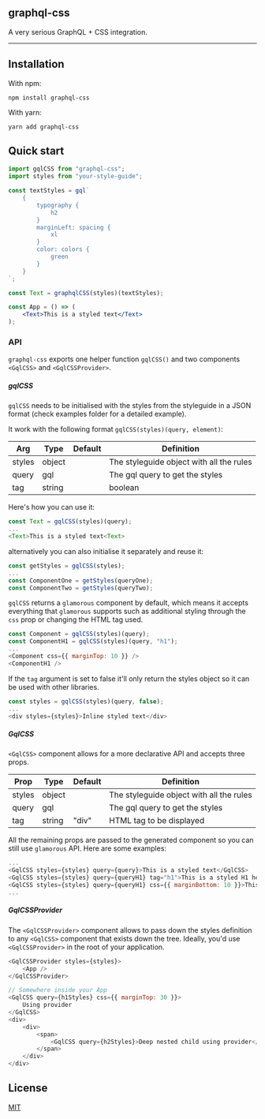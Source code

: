 ## graphql-css

A very serious GraphQL + CSS integration.

---

## Installation

With npm:

`npm install graphql-css`

With yarn:

`yarn add graphql-css`

## Quick start

```jsx
import gqlCSS from "graphql-css";
import styles from "your-style-guide";

const textStyles = gql`
    {
        typography {
            h2
        }
        marginLeft: spacing {
            xl
        }
        color: colors {
            green
        }
    }
`;

const Text = graphqlCSS(styles)(textStyles);

const App = () => (
    <Text>This is a styled text</Text>
);
```

### API

`graphql-css` exports one helper function `gqlCSS()` and two components `<GqlCSS>` and `<GqlCSSProvider>`.

##### gqlCSS
`gqlCSS` needs to be initialised with the styles from the styleguide in a JSON format (check examples folder for a detailed example).

It work with the following format `gqlCSS(styles)(query, element)`:

| Arg           | Type            | Default                           | Definition                                                                                                                                    |
| -------------- | --------------- | --------------------------------- | --------------------------------------------------------------------------------------------------------------------------------------------- |
| styles       | object          |       | The styleguide object with all the rules |
| query       | gql          |       | The gql query to get the styles |
| tag       | string || boolean         | "div"      | HTML tag to be displayed. If set to false only styles are returned. |

Here's how you can use it:

```js
const Text = gqlCSS(styles)(query);
...
<Text>This is a styled text<Text>
```
alternatively you can also initialise it separately and reuse it:
```js
const getStyles = gqlCSS(styles);
...
const ComponentOne = getStyles(queryOne);
const ComponentTwo = getStyles(queryTwo);
```

`gqlCSS` returns a `glamorous` component by default, which means it accepts everything that `glamorous` supports such as additional styling through the `css` prop or changing the HTML tag used.

```js
const Component = gqlCSS(styles)(query);
const ComponentH1 = gqlCSS(styles)(query, "h1");
...
<Component css={{ marginTop: 10 }} />
<ComponentH1 />
```

If the `tag` argument is set to false it'll only return the styles object so it can be used with other libraries.

```js
const styles = gqlCSS(styles)(query, false);
...
<div styles={styles}>Inline styled text</div>
```

##### GqlCSS

`<GqlCSS>` component allows for a more declarative API and accepts three props.

| Prop           | Type            | Default                           | Definition                                                                                                                                    |
| -------------- | --------------- | --------------------------------- | --------------------------------------------------------------------------------------------------------------------------------------------- |
| styles       | object          |       | The styleguide object with all the rules |
| query       | gql          |       | The gql query to get the styles |
| tag       | string          | "div"      | HTML tag to be displayed |

All the remaining props are passed to the generated component so you can still use `glamorous` API. Here are some examples:

```js
...
<GqlCSS styles={styles} query={query}>This is a styled text</GqlCSS>
<GqlCSS styles={styles} query={queryH1} tag="h1">This is a styled H1 heading</GqlCSS>
<GqlCSS styles={styles} query={queryH1} css={{ marginBottom: 10 }}>This is a custom styled text</GqlCSS>
...
```

##### GqlCSSProvider
The `<GqlCSSProvider>` component allows to pass down the styles definition to any `<GqlCSS>` component that exists down the tree. Ideally, you'd use `<GqlCSSProvider>` in the root of your application.

```js
<GqlCSSProvider styles={styles}>
    <App />
</GqlCSSProvider>

// Somewhere inside your App
<GqlCSS query={h1Styles} css={{ marginTop: 30 }}>
    Using provider
</GqlCSS>
<div>
    <div>
        <span>
            <GqlCSS query={h2Styles}>Deep nested child using provider</GqlCSS>
        </span>
    </div>
</div>
```

## License

[MIT](https://github.com/EDITD/react-responsive-picture/blob/master/LICENSE)
